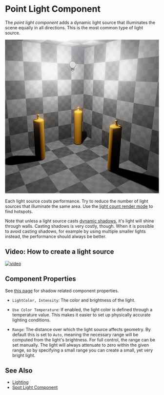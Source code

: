 # Point Light Component

The *point light component* adds a dynamic light source that illuminates the scene equally in all directions. This is the most common type of light source.

![Point Light](media/point-light.jpg)

Each light source costs performance. Try to reduce the number of light sources that illuminate the same area. Use the [light count render mode](../../editor/editor-views.md#light-count) to find hotspots.

Note that unless a light source casts [dynamic shadows](dynamic-shadows.md), it's light will shine through walls. Casting shadows is very costly, though. When it is possible to avoid casting shadows, for example by using multiple smaller lights instead, the performance should always be better.

## Video: How to create a light source

[![video](https://img.youtube.com/vi/XBO4OPcF2bs/0.jpg)](https://www.youtube.com/watch?v=XBO4OPcF2bs)

## Component Properties

See [this page](dynamic-shadows.md#shadow-component-properties) for shadow related component properties.

* `LightColor, Intensity`: The color and brightness of the light.

* `Use Color Temperature`: If enabled, the light color is defined through a temperature value. This makes it easier to set up physically accurate lighting conditions.

* `Range`: The distance over which the light source affects geometry. By default this is set to `Auto`, meaning the necessary range will be computed from the light's brightness. For full control, the range can be set manually. The light will always attenuate to zero within the given range, so by specifying a small range you can create a small, yet very bright light.

## See Also


* [Lighting](lighting-overview.md)
* [Spot Light Component](spot-light-component.md)
